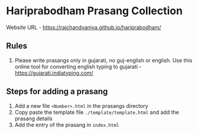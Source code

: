 # Hariprabodham Prasang Collection
Website URL - https://rajchandvaniya.github.io/hariprabodham/

## Rules
1. Please write prasangs only in gujarati, no guj-english or english.
Use this online tool for converting english typing to gujarati - https://gujarati.indiatyping.com/

## Steps for adding a prasang
1. Add a new file `<Number>.html` in the prasangs directory
2. Copy paste the template file `./template/template.html` and add the prasang details
3. Add the entry of the prasang in `index.html`
